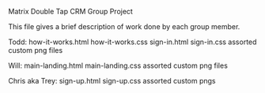 
Matrix Double Tap CRM Group Project

This file gives a brief description of work done by each group member.

Todd:
  how-it-works.html
  how-it-works.css
  sign-in.html
  sign-in.css
  assorted custom png files

Will:
  main-landing.html
  main-landing.css
  assorted custom png files

Chris aka Trey:
  sign-up.html
  sign-up.css
  assorted custom pngs
